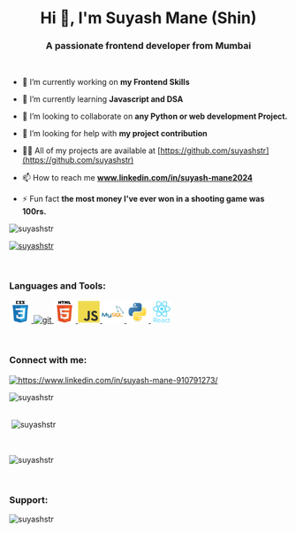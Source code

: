 <h1 align="center">Hi 👋, I'm Suyash Mane (Shin)</h1>
<h3 align="center">A passionate frontend developer from Mumbai</h3><br>


- 🔭 I’m currently working on **my Frontend Skills**

- 🌱 I’m currently learning **Javascript and DSA**

- 👯 I’m looking to collaborate on **any Python or web development Project.**

- 🤝 I’m looking for help with **my project contribution**

- 👨‍💻 All of my projects are available at [https://github.com/suyashstr](https://github.com/suyashstr)

- 📫 How to reach me **www.linkedin.com/in/suyash-mane2024**

- ⚡ Fun fact **the most money I've ever won in a shooting game was 100rs.**<br>
<p align="left"> <img src="https://komarev.com/ghpvc/?username=suyashstr&label=Profile%20views&color=0e75b6&style=flat" alt="suyashstr" /> </p>

<p align="left"> <a href="https://github.com/ryo-ma/github-profile-trophy"><img src="https://github-profile-trophy.vercel.app/?username=suyashstr" alt="suyashstr" /></a> </p><br>


<h3 align="left">Languages and Tools:</h3>
<p align="left"> <a href="https://www.w3schools.com/css/" target="_blank" rel="noreferrer"> <img src="https://raw.githubusercontent.com/devicons/devicon/master/icons/css3/css3-original-wordmark.svg" alt="css3" width="40" height="40"/> </a> <a href="https://git-scm.com/" target="_blank" rel="noreferrer"> <img src="https://www.vectorlogo.zone/logos/git-scm/git-scm-icon.svg" alt="git" width="40" height="40"/> </a> <a href="https://www.w3.org/html/" target="_blank" rel="noreferrer"> <img src="https://raw.githubusercontent.com/devicons/devicon/master/icons/html5/html5-original-wordmark.svg" alt="html5" width="40" height="40"/> </a> <a href="https://developer.mozilla.org/en-US/docs/Web/JavaScript" target="_blank" rel="noreferrer"> <img src="https://raw.githubusercontent.com/devicons/devicon/master/icons/javascript/javascript-original.svg" alt="javascript" width="40" height="40"/> </a> <a href="https://www.mysql.com/" target="_blank" rel="noreferrer"> <img src="https://raw.githubusercontent.com/devicons/devicon/master/icons/mysql/mysql-original-wordmark.svg" alt="mysql" width="40" height="40"/> </a> <a href="https://www.python.org" target="_blank" rel="noreferrer"> <img src="https://raw.githubusercontent.com/devicons/devicon/master/icons/python/python-original.svg" alt="python" width="40" height="40"/> </a> <a href="https://reactjs.org/" target="_blank" rel="noreferrer"> <img src="https://raw.githubusercontent.com/devicons/devicon/master/icons/react/react-original-wordmark.svg" alt="react" width="40" height="40"/> </a> </p><br>

<h3 align="left">Connect with me:</h3>
<p align="left">
<a href="https://linkedin.com/in/https://www.linkedin.com/in/suyash-mane-910791273/" target="blank"><img align="center" src="https://raw.githubusercontent.com/rahuldkjain/github-profile-readme-generator/master/src/images/icons/Social/linked-in-alt.svg" alt="https://www.linkedin.com/in/suyash-mane-910791273/" height="30" width="40" /></a>
</p><be>

<p><img align="left" src="https://github-readme-stats.vercel.app/api/top-langs?username=suyashstr&show_icons=true&locale=en&layout=compact" alt="suyashstr" /></p><br><br>

<p>&nbsp;<img align="center" src="https://github-readme-stats.vercel.app/api?username=suyashstr&show_icons=true&locale=en" alt="suyashstr" /></p><br>

<p><img align="center" src="https://github-readme-streak-stats.herokuapp.com/?user=suyashstr&" alt="suyashstr" /></p><br>



<h3 align="left">Support:</h3>
<p><a href="https://www.buymeacoffee.com/suyashstr"> <img align="left" src="https://cdn.buymeacoffee.com/buttons/v2/default-yellow.png" height="50" width="210" alt="suyashstr" /></a></p><br><br>
